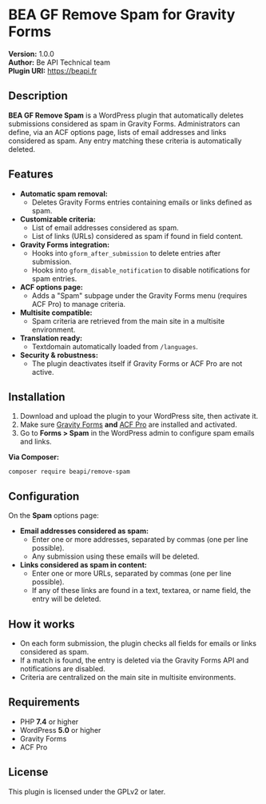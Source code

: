 # BEA GF Remove Spam for Gravity Forms

**Version:** 1.0.0  
**Author:** Be API Technical team  
**Plugin URI:** https://beapi.fr

## Description

**BEA GF Remove Spam** is a WordPress plugin that automatically deletes submissions considered as spam in Gravity Forms. Administrators can define, via an ACF options page, lists of email addresses and links considered as spam. Any entry matching these criteria is automatically deleted.

## Features

- **Automatic spam removal:**
  - Deletes Gravity Forms entries containing emails or links defined as spam.
- **Customizable criteria:**
  - List of email addresses considered as spam.
  - List of links (URLs) considered as spam if found in field content.
- **Gravity Forms integration:**
  - Hooks into `gform_after_submission` to delete entries after submission.
  - Hooks into `gform_disable_notification` to disable notifications for spam entries.
- **ACF options page:**
  - Adds a "Spam" subpage under the Gravity Forms menu (requires ACF Pro) to manage criteria.
- **Multisite compatible:**
  - Spam criteria are retrieved from the main site in a multisite environment.
- **Translation ready:**
  - Textdomain automatically loaded from `/languages`.
- **Security & robustness:**
  - The plugin deactivates itself if Gravity Forms or ACF Pro are not active.

## Installation

1. Download and upload the plugin to your WordPress site, then activate it.
2. Make sure [Gravity Forms](https://www.gravityforms.com/) **and** [ACF Pro](https://www.advancedcustomfields.com/pro/) are installed and activated.
3. Go to **Forms > Spam** in the WordPress admin to configure spam emails and links.

**Via Composer:**

```
composer require beapi/remove-spam
```

## Configuration

On the **Spam** options page:

- **Email addresses considered as spam:**
  - Enter one or more addresses, separated by commas (one per line possible).
  - Any submission using these emails will be deleted.
- **Links considered as spam in content:**
  - Enter one or more URLs, separated by commas (one per line possible).
  - If any of these links are found in a text, textarea, or name field, the entry will be deleted.

## How it works

- On each form submission, the plugin checks all fields for emails or links considered as spam.
- If a match is found, the entry is deleted via the Gravity Forms API and notifications are disabled.
- Criteria are centralized on the main site in multisite environments.

## Requirements

- PHP **7.4** or higher
- WordPress **5.0** or higher
- Gravity Forms
- ACF Pro

## License

This plugin is licensed under the GPLv2 or later. 